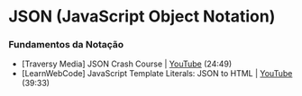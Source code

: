 # JSON (JavaScript Object Notation)

### Fundamentos da Notação

* [Traversy Media] JSON Crash Course | [YouTube](https://youtu.be/wI1CWzNtE-M) (24:49)
* [LearnWebCode] JavaScript Template Literals: JSON to HTML | [YouTube](https://youtu.be/DG4obitDvUA) (39:33)
